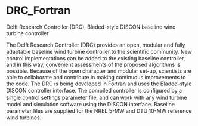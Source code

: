 # DRC_Fortran
Delft Research Controller (DRC), Bladed-style DISCON baseline wind turbine controller

The Delft Research Controller (DRC) provides an open, modular and fully adaptable baseline wind turbine controller to the scientiﬁc community. New control implementations can be added to the existing baseline controller, and in this way, convenient assessments of the proposed algorithms is possible. Because of the open character and modular set-up, scientists are able to collaborate and contribute in making continuous improvements to the code. The DRC is being developed in Fortran and uses the Bladed-style DISCON controller interface. The compiled controller is conﬁgured by a single control settings parameter ﬁle, and can work with any wind turbine model and simulation software using the DISCON interface. Baseline parameter ﬁles are supplied for the NREL 5-MW and DTU 10-MW reference wind turbines.
